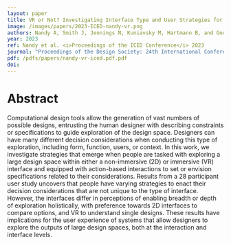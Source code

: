 ```yaml
---
layout: paper
title: VR or Not? Investigating Interface Type and User Strategies for Interactive Design Space Exploration
image: /images/papers/2023-ICED-nandy-vr.png
authors: Nandy A, Smith J, Jennings N, Kuniavsky M, Hartmann B, and Goucher-Lambert K.
year: 2023
ref: Nandy et al. <i>Proceedings of the ICED Conference</i> 2023
journal: "Proceedings of the Design Society: 24th International Conference on Engineering Design."
pdf: /pdfs/papers/nandy-vr-iced.pdf.pdf
doi: 
---
```

		

# Abstract	

Computational design tools allow the generation of vast numbers of possible designs, entrusting the human designer with describing constraints or specifications to guide exploration of the design space. Designers can have many different decision considerations when conducting this type of exploration, including form, function, users, or context. In this work, we investigate strategies that emerge when people are tasked with exploring a large design space within either a non-immersive (2D) or immersive (VR) interface and equipped with action-based interactions to set or envision specifications related to their considerations. Results from a 28 participant user study uncovers that people have varying strategies to enact their decision considerations that are not unique to the type of interface. However, the interfaces differ in perceptions of enabling breadth or depth of exploration holistically, with preference towards 2D interfaces to compare options, and VR to understand single designs. These results have implications for the user experience of systems that allow designers to explore the outputs of large design spaces, both at the interaction and interface levels.
